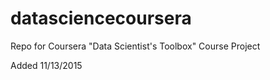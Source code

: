 # datasciencecoursera
Repo for Coursera "Data Scientist's Toolbox" Course Project

Added 11/13/2015
